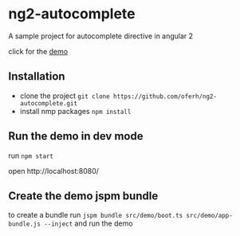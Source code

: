 # ng2-autocomplete

A sample project for autocomplete directive in angular 2

click for the [demo](http://oferh.github.io/ng2-autocomplete/)

## Installation

*  clone the project `git clone https://github.com/oferh/ng2-autocomplete.git`
*  install nmp packages `npm install`

## Run the demo in dev mode

run `npm start`

open http://localhost:8080/

## Create the demo jspm bundle

to create a bundle run `jspm bundle src/demo/boot.ts src/demo/app-bundle.js --inject` and run the demo
